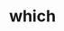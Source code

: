---
title: "which"
layout: cache
categories: [package, develop]
meta: {"compilers": ["apple-clang@16.0.0", "gcc@10.5.0", "gcc@11.1.0", "gcc@11.4.0", "gcc@13.3.0", "gcc@7.5.0"], "num_specs": 47, "num_specs_by_stack": {"build_systems": 8, "data-vis-sdk": 8, "developer-tools-aarch64-linux-gnu": 8, "developer-tools-darwin": 7, "developer-tools-x86_64_v3-linux-gnu": 8, "e4s": 8, "hep": 8, "root": 47, "tutorial": 8}, "oss": ["centos7", "rhel8", "sequoia", "ubuntu18.04", "ubuntu20.04", "ubuntu22.04"], "platforms": ["darwin", "linux"], "stacks": ["build_systems", "data-vis-sdk", "developer-tools-aarch64-linux-gnu", "developer-tools-darwin", "developer-tools-x86_64_v3-linux-gnu", "e4s", "hep", "root", "tutorial"], "targets": ["aarch64", "x86_64_v3"], "versions": ["2.21"]}
spec_details: [{"compiler": "gcc@11.4.0", "hash": "23mtjyovedd7hiqp7wu3bt2gdcqvt2gv", "os": "ubuntu22.04", "platform": "linux", "size": "-", "stacks": ["e4s", "hep", "root", "tutorial"], "target": "x86_64_v3", "variants": ["build_system=autotools"], "versions": ["2.21"]}, {"compiler": "gcc@11.1.0", "hash": "3zbajdupvbl5ujktz4rh2oyf3ox2crgi", "os": "ubuntu20.04", "platform": "linux", "size": "-", "stacks": ["data-vis-sdk", "root"], "target": "x86_64_v3", "variants": ["build_system=autotools"], "versions": ["2.21"]}, {"compiler": "gcc@10.5.0", "hash": "4xclqkffodnkck5mi4tjb3kazx5bryx2", "os": "centos7", "platform": "linux", "size": "-", "stacks": ["developer-tools-x86_64_v3-linux-gnu", "root"], "target": "x86_64_v3", "variants": ["build_system=autotools"], "versions": ["2.21"]}, {"compiler": "gcc@11.4.0", "hash": "4xiakrb23x4uyxljrsjrwcilkjfwjfqg", "os": "ubuntu22.04", "platform": "linux", "size": "-", "stacks": ["e4s", "hep", "root", "tutorial"], "target": "x86_64_v3", "variants": ["build_system=autotools"], "versions": ["2.21"]}, {"compiler": "gcc@13.3.0", "hash": "4xppehyaxfbqcgdagx4z5ti7hprosbr4", "os": "rhel8", "platform": "linux", "size": "-", "stacks": ["developer-tools-aarch64-linux-gnu", "root"], "target": "aarch64", "variants": ["build_system=autotools"], "versions": ["2.21"]}, {"compiler": "gcc@11.4.0", "hash": "5r3bhhzj53ivjrnvcbfbnhoyklh34scm", "os": "ubuntu22.04", "platform": "linux", "size": "-", "stacks": ["e4s", "hep", "root", "tutorial"], "target": "x86_64_v3", "variants": ["build_system=autotools"], "versions": ["2.21"]}, {"compiler": "gcc@10.5.0", "hash": "6pwvwypkbvnzjoet6cy3f3pccrhykfwx", "os": "centos7", "platform": "linux", "size": "-", "stacks": ["developer-tools-x86_64_v3-linux-gnu", "root"], "target": "x86_64_v3", "variants": ["build_system=autotools"], "versions": ["2.21"]}, {"compiler": "gcc@10.5.0", "hash": "7zwoejgf4wil7cyvxjnoyc6j53z2ccps", "os": "centos7", "platform": "linux", "size": "-", "stacks": ["developer-tools-x86_64_v3-linux-gnu", "root"], "target": "x86_64_v3", "variants": ["build_system=autotools"], "versions": ["2.21"]}, {"compiler": "gcc@7.5.0", "hash": "aj5rja4m344cqpdtu7s4vuxcqcs7ftwc", "os": "ubuntu18.04", "platform": "linux", "size": "-", "stacks": ["build_systems", "root"], "target": "x86_64_v3", "variants": ["build_system=autotools"], "versions": ["2.21"]}, {"compiler": "gcc@11.1.0", "hash": "ba54kmpm6agv4anrr3s4ci3qlzxhkrkf", "os": "ubuntu20.04", "platform": "linux", "size": "-", "stacks": ["data-vis-sdk", "root"], "target": "x86_64_v3", "variants": ["build_system=autotools"], "versions": ["2.21"]}, {"compiler": "gcc@7.5.0", "hash": "bshj6zb7srugmtlndhb4vrk53ebpojcw", "os": "ubuntu18.04", "platform": "linux", "size": "-", "stacks": ["build_systems", "root"], "target": "x86_64_v3", "variants": ["build_system=autotools"], "versions": ["2.21"]}, {"compiler": "gcc@10.5.0", "hash": "cr5qa4zyseucymfqijvfzm6fcxbhrhzt", "os": "centos7", "platform": "linux", "size": "-", "stacks": ["developer-tools-x86_64_v3-linux-gnu", "root"], "target": "x86_64_v3", "variants": ["build_system=autotools"], "versions": ["2.21"]}, {"compiler": "apple-clang@16.0.0", "hash": "cxk6quw7mv6qc4bq4wcev3ncrtqsoece", "os": "sequoia", "platform": "darwin", "size": "-", "stacks": ["developer-tools-darwin", "root"], "target": "aarch64", "variants": ["build_system=autotools"], "versions": ["2.21"]}, {"compiler": "gcc@11.4.0", "hash": "d5wssliklbsbr6uawex56mx6zv7fbpjx", "os": "ubuntu22.04", "platform": "linux", "size": "-", "stacks": ["e4s", "hep", "root", "tutorial"], "target": "x86_64_v3", "variants": ["build_system=autotools"], "versions": ["2.21"]}, {"compiler": "gcc@10.5.0", "hash": "d7ijcoqijmbgnxoqi2weyczytbk2up6j", "os": "centos7", "platform": "linux", "size": "-", "stacks": ["developer-tools-x86_64_v3-linux-gnu", "root"], "target": "x86_64_v3", "variants": ["build_system=autotools"], "versions": ["2.21"]}, {"compiler": "apple-clang@16.0.0", "hash": "dbn5ekczuysxq3y2qbwpy6ug3bsxs6v4", "os": "sequoia", "platform": "darwin", "size": "-", "stacks": ["developer-tools-darwin", "root"], "target": "aarch64", "variants": ["build_system=autotools"], "versions": ["2.21"]}, {"compiler": "apple-clang@16.0.0", "hash": "dn7scinu3yhpkhykcyta73wt5faenikt", "os": "sequoia", "platform": "darwin", "size": "-", "stacks": ["developer-tools-darwin", "root"], "target": "aarch64", "variants": ["build_system=autotools"], "versions": ["2.21"]}, {"compiler": "gcc@13.3.0", "hash": "fx3272vu6ucsttsxoxokc7xy5a53dskg", "os": "rhel8", "platform": "linux", "size": "-", "stacks": ["developer-tools-aarch64-linux-gnu", "root"], "target": "aarch64", "variants": ["build_system=autotools"], "versions": ["2.21"]}, {"compiler": "gcc@13.3.0", "hash": "fxhbmuzsppwvb2dj3psj42fxn4qungd2", "os": "rhel8", "platform": "linux", "size": "-", "stacks": ["developer-tools-aarch64-linux-gnu", "root"], "target": "aarch64", "variants": ["build_system=autotools"], "versions": ["2.21"]}, {"compiler": "gcc@11.1.0", "hash": "gnmyaqmksyrrafn2u73fk2a6sewhzm7w", "os": "ubuntu20.04", "platform": "linux", "size": "-", "stacks": ["data-vis-sdk", "root"], "target": "x86_64_v3", "variants": ["build_system=autotools"], "versions": ["2.21"]}, {"compiler": "apple-clang@16.0.0", "hash": "gxipnifvab6mrfljj5tvl5fgye36ethn", "os": "sequoia", "platform": "darwin", "size": "-", "stacks": ["developer-tools-darwin", "root"], "target": "aarch64", "variants": ["build_system=autotools"], "versions": ["2.21"]}, {"compiler": "gcc@7.5.0", "hash": "hjapxqf4i7t4v4hkqo27f4shzqbjw3nt", "os": "ubuntu18.04", "platform": "linux", "size": "-", "stacks": ["build_systems", "root"], "target": "x86_64_v3", "variants": ["build_system=autotools"], "versions": ["2.21"]}, {"compiler": "gcc@13.3.0", "hash": "i4vci57xkl3ww2z4zqhtenmf45zmabfi", "os": "rhel8", "platform": "linux", "size": "-", "stacks": ["developer-tools-aarch64-linux-gnu", "root"], "target": "aarch64", "variants": ["build_system=autotools"], "versions": ["2.21"]}, {"compiler": "gcc@7.5.0", "hash": "ijjcpwctoss4tadbflseihtfajaczhci", "os": "ubuntu18.04", "platform": "linux", "size": "-", "stacks": ["build_systems", "root"], "target": "x86_64_v3", "variants": ["build_system=autotools"], "versions": ["2.21"]}, {"compiler": "apple-clang@16.0.0", "hash": "kp5zmfytbmuymgyarct2xjyjt537kc6w", "os": "sequoia", "platform": "darwin", "size": "-", "stacks": ["developer-tools-darwin", "root"], "target": "aarch64", "variants": ["build_system=autotools"], "versions": ["2.21"]}, {"compiler": "gcc@11.4.0", "hash": "ks4l72tudnhxiwmxzd7dteqhviufdfyc", "os": "ubuntu22.04", "platform": "linux", "size": "-", "stacks": ["e4s", "hep", "root", "tutorial"], "target": "x86_64_v3", "variants": ["build_system=autotools"], "versions": ["2.21"]}, {"compiler": "gcc@7.5.0", "hash": "l2ypw2snloff3zehlou5paovfviwhshw", "os": "ubuntu18.04", "platform": "linux", "size": "-", "stacks": ["build_systems", "root"], "target": "x86_64_v3", "variants": ["build_system=autotools"], "versions": ["2.21"]}, {"compiler": "gcc@11.4.0", "hash": "ljoj4dphjjh4fddkpydfrntjxzkbnidw", "os": "ubuntu22.04", "platform": "linux", "size": "-", "stacks": ["e4s", "hep", "root", "tutorial"], "target": "x86_64_v3", "variants": ["build_system=autotools"], "versions": ["2.21"]}, {"compiler": "gcc@11.4.0", "hash": "lwsn45rvujvyoeby63x636mtt2xthcb2", "os": "ubuntu22.04", "platform": "linux", "size": "-", "stacks": ["e4s", "hep", "root", "tutorial"], "target": "x86_64_v3", "variants": ["build_system=autotools"], "versions": ["2.21"]}, {"compiler": "gcc@7.5.0", "hash": "mcnu6zlhco6e7wdihvn42iuksr5gyb4t", "os": "ubuntu18.04", "platform": "linux", "size": "-", "stacks": ["build_systems", "root"], "target": "x86_64_v3", "variants": ["build_system=autotools"], "versions": ["2.21"]}, {"compiler": "gcc@7.5.0", "hash": "nye655k7gtzpl2xekw3x4x2so2i3mcc2", "os": "ubuntu18.04", "platform": "linux", "size": "-", "stacks": ["build_systems", "root"], "target": "x86_64_v3", "variants": ["build_system=autotools"], "versions": ["2.21"]}, {"compiler": "gcc@11.1.0", "hash": "ordpzbo67x7ugj5tnc6b4qhqdomccerw", "os": "ubuntu20.04", "platform": "linux", "size": "-", "stacks": ["data-vis-sdk", "root"], "target": "x86_64_v3", "variants": ["build_system=autotools"], "versions": ["2.21"]}, {"compiler": "gcc@11.4.0", "hash": "phdee6rz44hx3i2yqbu6xvt4l3kqhudq", "os": "ubuntu22.04", "platform": "linux", "size": "-", "stacks": ["e4s", "hep", "root", "tutorial"], "target": "x86_64_v3", "variants": ["build_system=autotools"], "versions": ["2.21"]}, {"compiler": "gcc@10.5.0", "hash": "phfeuciuh36j3j3hsfthc5r5ji2nukon", "os": "centos7", "platform": "linux", "size": "-", "stacks": ["developer-tools-x86_64_v3-linux-gnu", "root"], "target": "x86_64_v3", "variants": ["build_system=autotools"], "versions": ["2.21"]}, {"compiler": "gcc@11.1.0", "hash": "pzr2acen2f674x3xd6aygwxrbhustdb5", "os": "ubuntu20.04", "platform": "linux", "size": "-", "stacks": ["data-vis-sdk", "root"], "target": "x86_64_v3", "variants": ["build_system=autotools"], "versions": ["2.21"]}, {"compiler": "gcc@11.1.0", "hash": "qy7o6zbipim7zyr7yf5ge62lkaxp5h6v", "os": "ubuntu20.04", "platform": "linux", "size": "-", "stacks": ["data-vis-sdk", "root"], "target": "x86_64_v3", "variants": ["build_system=autotools"], "versions": ["2.21"]}, {"compiler": "gcc@10.5.0", "hash": "t5ozyk24ju2ov6yeiile4ys4w4doexyw", "os": "centos7", "platform": "linux", "size": "-", "stacks": ["developer-tools-x86_64_v3-linux-gnu", "root"], "target": "x86_64_v3", "variants": ["build_system=autotools"], "versions": ["2.21"]}, {"compiler": "gcc@11.1.0", "hash": "tbrcdisqvwycsi7cbammu5awocjdorkz", "os": "ubuntu20.04", "platform": "linux", "size": "-", "stacks": ["data-vis-sdk", "root"], "target": "x86_64_v3", "variants": ["build_system=autotools"], "versions": ["2.21"]}, {"compiler": "apple-clang@16.0.0", "hash": "vzcwifcl6vxwrjpkybqija5c3q25dmkt", "os": "sequoia", "platform": "darwin", "size": "-", "stacks": ["developer-tools-darwin", "root"], "target": "aarch64", "variants": ["build_system=autotools"], "versions": ["2.21"]}, {"compiler": "gcc@11.1.0", "hash": "w6jowb4nm74okdqvtn6if5uq5fon34v4", "os": "ubuntu20.04", "platform": "linux", "size": "-", "stacks": ["data-vis-sdk", "root"], "target": "x86_64_v3", "variants": ["build_system=autotools"], "versions": ["2.21"]}, {"compiler": "gcc@13.3.0", "hash": "x3rikalgga6pqfcdvilihafs4hsyuhgb", "os": "rhel8", "platform": "linux", "size": "-", "stacks": ["developer-tools-aarch64-linux-gnu", "root"], "target": "aarch64", "variants": ["build_system=autotools"], "versions": ["2.21"]}, {"compiler": "gcc@13.3.0", "hash": "x5stwp2bcmq27gb6hwzn3umgdvnxst3f", "os": "rhel8", "platform": "linux", "size": "-", "stacks": ["developer-tools-aarch64-linux-gnu", "root"], "target": "aarch64", "variants": ["build_system=autotools"], "versions": ["2.21"]}, {"compiler": "apple-clang@16.0.0", "hash": "xthsme5xsdy7v6s5smuw23mjwjyk45ma", "os": "sequoia", "platform": "darwin", "size": "-", "stacks": ["developer-tools-darwin", "root"], "target": "aarch64", "variants": ["build_system=autotools"], "versions": ["2.21"]}, {"compiler": "gcc@13.3.0", "hash": "xzjva2v7nqalsybs24jvz36qeq3dskyz", "os": "rhel8", "platform": "linux", "size": "-", "stacks": ["developer-tools-aarch64-linux-gnu", "root"], "target": "aarch64", "variants": ["build_system=autotools"], "versions": ["2.21"]}, {"compiler": "gcc@13.3.0", "hash": "y2hvdib3belgdjyyf7d6rhkxic4ghbrv", "os": "rhel8", "platform": "linux", "size": "-", "stacks": ["developer-tools-aarch64-linux-gnu", "root"], "target": "aarch64", "variants": ["build_system=autotools"], "versions": ["2.21"]}, {"compiler": "gcc@10.5.0", "hash": "yqwzdvvxrrvx67qsljxvo3civadphuha", "os": "centos7", "platform": "linux", "size": "-", "stacks": ["developer-tools-x86_64_v3-linux-gnu", "root"], "target": "x86_64_v3", "variants": ["build_system=autotools"], "versions": ["2.21"]}, {"compiler": "gcc@7.5.0", "hash": "zuuszupg546whfnbaa3u5sew4b2de76k", "os": "ubuntu18.04", "platform": "linux", "size": "-", "stacks": ["build_systems", "root"], "target": "x86_64_v3", "variants": ["build_system=autotools"], "versions": ["2.21"]}]
---